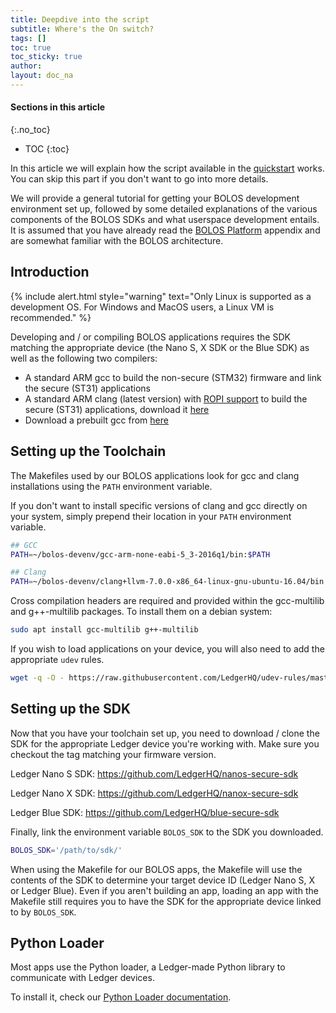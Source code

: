 ```yaml
---
title: Deepdive into the script
subtitle: Where's the On switch?
tags: []
toc: true
toc_sticky: true
author:
layout: doc_na
---
```


#### Sections in this article
{:.no_toc}
* TOC
{:toc}

In this article we will explain how the script available in the [quickstart](../u_quickstart) works. You can skip this part if you don't want to go into more details.

We will provide a general tutorial for getting your BOLOS development environment set up, followed by some detailed explanations of the various components of the BOLOS SDKs and what userspace development entails. It is assumed that you have already read the [BOLOS Platform](../b_overview) appendix and are somewhat familiar with the BOLOS architecture.


## Introduction

<!--  -->
{% include alert.html style="warning" text="Only Linux is supported as a development OS. For Windows and MacOS users, a Linux VM is recommended." %}
<!--  -->

Developing and / or compiling BOLOS applications requires the SDK matching the appropriate device (the Nano S, X SDK or the Blue SDK) as well as the following two compilers:

-   A standard ARM gcc to build the non-secure (STM32) firmware and link the secure (ST31) applications
-   A standard ARM clang (latest version) with [ROPI support](http://infocenter.arm.com/help/index.jsp?topic=/com.arm.doc.dui0491i/CHDCDGGG.html) to build the secure (ST31) applications, download it [here](https://releases.llvm.org/9.0.0/clang+llvm-9.0.0-x86_64-linux-gnu-ubuntu-18.04.tar.xz)
-   Download a prebuilt gcc from [here](https://developer.arm.com/-/media/Files/downloads/gnu-rm/10-2020q4/gcc-arm-none-eabi-10-2020-q4-major-x86_64-linux.tar.bz2?revision=ca0cbf9c-9de2-491c-ac48-898b5bbc0443&la=en&hash=68760A8AE66026BCF99F05AC017A6A50C6FD832A)

## Setting up the Toolchain

The Makefiles used by our BOLOS applications look for gcc and clang installations using the `PATH` environment variable.

If you don't want to install specific versions of clang and gcc directly on your system, simply prepend their location in your `PATH` environment variable.

``` bash
## GCC
PATH=~/bolos-devenv/gcc-arm-none-eabi-5_3-2016q1/bin:$PATH

## Clang
PATH=~/bolos-devenv/clang+llvm-7.0.0-x86_64-linux-gnu-ubuntu-16.04/bin:$PATH
```

Cross compilation headers are required and provided within the gcc-multilib and g++-multilib packages. To install them on a debian system:

``` bash
sudo apt install gcc-multilib g++-multilib
```

If you wish to load applications on your device, you will also need to add the appropriate `udev` rules.

``` bash
wget -q -O - https://raw.githubusercontent.com/LedgerHQ/udev-rules/master/add_udev_rules.sh | sudo bash
```

## Setting up the SDK

Now that you have your toolchain set up, you need to download / clone the SDK for the appropriate Ledger device you're working with. Make sure you checkout the tag matching your firmware version.

Ledger Nano S SDK: <https://github.com/LedgerHQ/nanos-secure-sdk>

Ledger Nano X SDK: <https://github.com/LedgerHQ/nanox-secure-sdk>

Ledger Blue SDK: <https://github.com/LedgerHQ/blue-secure-sdk>

Finally, link the environment variable `BOLOS_SDK` to the SDK you downloaded.

``` bash
BOLOS_SDK='/path/to/sdk/'
```

When using the Makefile for our BOLOS apps, the Makefile will use the contents of the SDK to determine your target device ID (Ledger Nano S, X or Ledger Blue). Even if you aren't building an app, loading an app with the Makefile still requires you to have the SDK for the appropriate device linked to by `BOLOS_SDK`.

## Python Loader

Most apps use the Python loader, a Ledger-made Python library to communicate with Ledger devices.

To install it, check our [Python Loader documentation](../../PL/01_readme).

<!-- When you're setup and ready to go, you can start looking at our [Writing Apps](../u_writing_apps) article!
  REMOVED by CF - 07.06.2021
-->
